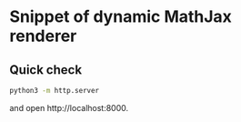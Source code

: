 # Snippet of dynamic MathJax renderer

## Quick check

```bash
python3 -m http.server
```

and open http://localhost:8000.